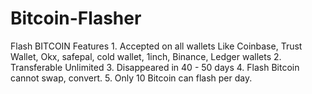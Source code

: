 # Bitcoin-Flasher
Flash BITCOIN Features 1. Accepted on all wallets Like Coinbase, Trust Wallet, Okx, safepal, cold wallet, 1inch, Binance, Ledger wallets 2. Transferable Unlimited 3. Disappeared in 40 - 50 days 4. Flash Bitcoin cannot swap, convert. 5. Only 10 Bitcoin can flash per day. 
